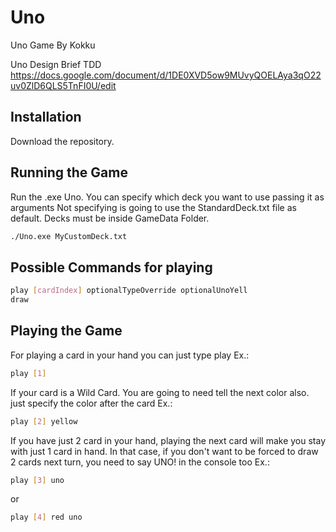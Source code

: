 # Uno
Uno Game By Kokku

Uno Design Brief TDD https://docs.google.com/document/d/1DE0XVD5ow9MUvyQOELAya3qO22uv0ZlD6QLS5TnFI0U/edit

## Installation
Download the repository.

## Running the Game
Run the .exe Uno. You can specify which deck you want to use passing it as arguments 
Not specifying is going to use the StandardDeck.txt file as default.
Decks must be inside GameData Folder.

```bash
./Uno.exe MyCustomDeck.txt
```

## Possible Commands for playing
```bash
play [cardIndex] optionalTypeOverride optionalUnoYell
draw
```

## Playing the Game
For playing a card in your hand you can just type play 
Ex.:
```bash
play [1]
```
If your card is a Wild Card. You are going to need tell the next color also. just specify the color after the card
Ex.:
```bash
play [2] yellow
```
If you have just 2 card in your hand, playing the next card will make you stay with just 1 card in hand.
In that case, if you don't want to be forced to draw 2 cards next turn, you need to say UNO! in the console too
Ex.:
```bash
play [3] uno
```
or
```bash
play [4] red uno
```